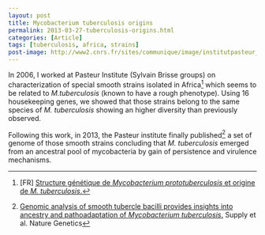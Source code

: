```yaml
---
layout: post
title: Mycobacterium tuberculosis origins
permalink: 2013-03-27-tuberculosis-origins.html
categories: [Article]
tags: [tuberculosis, africa, strains]
post-image: http://www2.cnrs.fr/sites/communique/image/institutpasteur_mycobacterium_tuberculosis_sd_web.jpg
---
```


In 2006, I worked at Pasteur Institute (Sylvain Brisse groups) on characterization of special smooth strains isolated in Africa[^2] which seems to be related to _M.tuberculosis_ (known to have a rough phenotype). Using 16 housekeeping genes, we showed that those strains belong to the same species of _M. tuberculosis_ showing an higher diversity than previously observed. 

Following this work, in 2013, the Pasteur institute finally published[^1] a set of genome of those smooth strains concluding that _M. tuberculosis_ emerged from an ancestral pool of mycobacteria by gain of persistence and virulence mechanisms.

[^1]: <a href="http://www.nature.com/ng/journal/vaop/ncurrent/full/ng.2517.html" mce_href="http://www.nature.com/ng/journal/vaop/ncurrent/full/ng.2517.html" title="Genomic analysis of smooth tubercle bacilli provides insights into ancestry and pathoadaptation of Mycobacterium tuberculosis">Genomic analysis of smooth tubercle bacilli provides insights into ancestry and pathoadaptation of _Mycobacterium tuberculosis_.</a> Supply et al. Nature Genetics

[^2]: [FR] <a mce_href="travail_fichiers/htm/mycobacterium-tuberculosis.htm" href="http://julientap.free.fr/travail_fichiers/htm/mycobacterium-tuberculosis.htm">Structure génétique de _Mycobacterium prototuberculosis_ et origine de _M. tuberculosis_.</a> 
